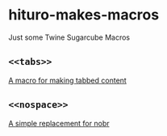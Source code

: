 # hituro-makes-macros
Just some Twine Sugarcube Macros

## `<<tabs>>`

[A macro for making tabbed content](tabs-macro/README.md)

## `<<nospace>>`

[A simple replacement for nobr](tabs-nospace/README.md)
